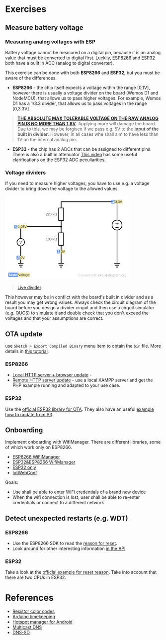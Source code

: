 # Exercises

## Measure battery voltage

### Measuring analog voltages with ESP
Battery voltage cannot be measured on a digital pin, because it is an analog value that must be converted to digital first. Luckily, [ESP8266](https://www.espressif.com/sites/default/files/documentation/0a-esp8266ex_datasheet_en.pdf) and [ESP32](https://docs.espressif.com/projects/esp-idf/en/latest/api-reference/peripherals/adc.html) both have a built in ADC (analog to digital converter). 

This exercise can be done with both **ESP8266** and **ESP32**, but you must be aware of the differences.
- **ESP8266** - the chip itself expects a voltage within the range [0,1V], however there is usually a voltage divider on the board (Wemos D1 and NodeMCU), that allows us to pass higher voltages. For example, Wemos D1 has a 1/3.3 divider, that allows us to pass voltages in the range [0,3.3V]

> [**THE ABSOLUTE MAX TOLERABLE VOLTAGE ON THE RAW ANALOG PIN IS NO MORE THAN 1.8V**](https://www.esp8266.com/viewtopic.php?f=5&t=5556). Applying more will damage the board. Due to this, we may be forgiven if we pass e.g. 5V to the **input of the built in divider**. However, in all cases whe shall aim to have less than 1V on the internal analog pin. 

- **ESP32** - the chip has 2 ADCs that can be assigned to different pins. There is also a built in attenuator
[This video](https://www.youtube.com/watch?v=RlKMJknsNpo) has some useful clarifications on the ESP32 ADC peculiarities.

### Voltage dividers
If you need to measure higher voltages, you have to use e.g. a voltage divider to bring down the voltage to the allowed values.

![Voltage divider](divider_simulation.png "Voltage divider")
> [Live divider](https://crcit.net/c/9a0ef05f)

This however may be in conflict with the board's built in divider and as a result you may get wrong values. Always check the cirquit diagram of the board before you design a divider cirquit and then use a cirquit simulator (e.g. [QUCS](http://qucs.sourceforge.net/)) to simulate it and double check that you don't exceed the voltages and that your assumptions are correct. 

## OTA update
use `Sketch > Export Compiled Binary` menu item to obtain the `bin` file. More details in [this tutorial](https://randomnerdtutorials.com/bin-binary-files-sketch-arduino-ide/).

### ESP8266
* [Local HTTP server + browser update](https://github.com/esp8266/Arduino/tree/2.3.0/doc/ota_updates#web-browser) - 
* [Remote HTTP server update](https://github.com/esp8266/Arduino/tree/2.3.0/doc/ota_updates#http-server) - use a local XAMPP server and get the PHP example running and adapted to your use case.

### ESP32
Use the [official ESP32 library for OTA](https://github.com/espressif/arduino-esp32/tree/master/libraries/Update). They also have an useful [example how to update from S3](https://github.com/espressif/arduino-esp32/blob/master/libraries/Update/examples/AWS_S3_OTA_Update/AWS_S3_OTA_Update.ino).



## Onboarding
Implement onboarding with WifiManager. There are different libraries, some of which work only on ESP8266.
* [ESP8266 WiFiManager](https://github.com/tzapu/WiFiManager)
* [ESP32&ESP8266 WifiManager](https://github.com/zhouhan0126/WIFIMANAGER-ESP32) 
* [ESP32 only](https://github.com/tonyp7/esp32-wifi-manager)
* [IotWebConf](https://github.com/prampec/IotWebConf)

Goals:
  * Use shall be able to enter WiFi credentials of a brand new device
  * When the wifi connection is lost, user shall be able to re-enter credentials or connect to a different network

## Detect unexpected restarts (e.g. WDT)
### ESP8266
* Use the ESP8266 SDK to read the [reason for reset](https://www.espressif.com/sites/default/files/documentation/esp8266_reset_causes_and_common_fatal_exception_causes_en.pdf).
* Look around for other interesting information [in the API](https://github.com/esp8266/Arduino/blob/61cd8d83859524db0066a647de3de3f6a0039bb2/libraries/esp8266/examples/TestEspApi/TestEspApi.ino)

### ESP32
Take a look at the [official example for reset reason](https://github.com/espressif/arduino-esp32/blob/master/libraries/ESP32/examples/ResetReason/ResetReason.ino). Take into account that there are two CPUs in ESP32.


# References
* [Resistor color codes](https://www.digikey.com/en/resources/conversion-calculators/conversion-calculator-resistor-color-code-5-band)
* [Arduino timekeeping](http://www.instructables.com/id/TESTED-Timekeeping-on-ESP8266-Arduino-Uno-WITHOUT-/)
* [Hotspot manager for Android](https://play.google.com/store/apps/details?id=com.etustudio.android.hotspotmanager&hl=en)
* [Multicast DNS](https://en.wikipedia.org/wiki/Multicast_DNS)
* [DNS-SD](http://www.dns-sd.org/)
